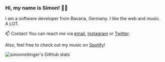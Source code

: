 ### Hi, my name is Simon! 🤙🏻

I am a software developer from Bavaria, Germany. I like the web and music. A LOT.

📫 Contact
You can reach me via [email](mailto:simonreitinger@tuta.io), [Instagram](https://instagram.com/rimonseitinger) or [Twitter](https://twitter.com/simonreitinger).

Also, feel free to check out my music on [Spotify](https://open.spotify.com/artist/29HxspCREiBohK95lSgq95)!


![simonreitinger's GitHub stats](https://github-readme-stats.vercel.app/api?username=simonreitinger&hide=stars&show_icons=true&theme=solarized-light)


<!--
**simonreitinger/simonreitinger** is a ✨ _special_ ✨ repository because its `README.md` (this file) appears on your GitHub profile.

Here are some ideas to get you started:

- 🔭 I’m currently working on ...
- 🌱 I’m currently learning ...
- 👯 I’m looking to collaborate on ...
- 🤔 I’m looking for help with ...
- 💬 Ask me about ...
- 📫 How to reach me: ...
- 😄 Pronouns: ...
- ⚡ Fun fact: ...
-->
